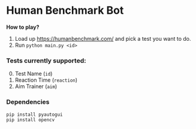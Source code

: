 # Human Benchmark Bot
**How to play?**
1. Load up https://humanbenchmark.com/ and pick a test you want to do.
2. Run `python main.py <id>`

### Tests currently supported:
0. Test Name (`id`)
1. Reaction Time (`reaction`)
2. Aim Trainer (`aim`)

### Dependencies
```
pip install pyautogui
pip install opencv
```